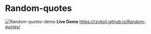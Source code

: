 # Random-quotes
![Random-quotes-demo](https://user-images.githubusercontent.com/100797809/170146123-59a461e7-3b03-49e7-a824-47907a8b397f.png)
**Live Demo** https://rzvkoli.github.io/Random-quotes/

